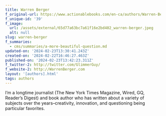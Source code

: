 ```yaml
---
title: Warren Berger
f_original-url: https://www.actionablebooks.com/en-ca/authors/Warren-Berger/
f_unique-id: '39'
f_image:
  url: /assets/external/65d77a63bc7a61f16e2bd402_warren-berger.jpeg
  alt: null
slug: warren-berger
f_summaries:
  - cms/summaries/a-more-beautiful-question.md
updated-on: '2024-02-23T13:30:41.243Z'
created-on: '2024-02-22T16:46:27.463Z'
published-on: '2024-02-23T13:42:23.311Z'
f_twitter-2: http://twitter.com/GlimmerGuy/
f_website-2: http://WarrenBerger.com
layout: '[authors].html'
tags: authors
---
```


I’m a longtime journalist (The New York Times Magazine, Wired, GQ, Reader’s Digest) and book author who has written about a variety of subjects over the years–creativity, innovation, and questioning being particular favorites.
